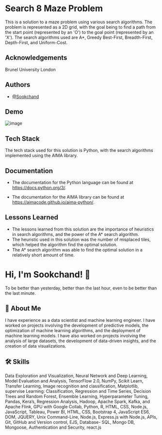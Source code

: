 
# Search 8 Maze Problem
This is a solution to a maze problem using various search algorithms. The problem is represented as a 2D grid, with the goal being to find a path from the start point (represented by an 'O') to the goal point (represented by an 'X'). The search algorithms used are A*, Greedy Best-First, Breadth-First, Depth-First, and Uniform-Cost. 

## Acknowledgements
Brunel University London

## Authors

- [@Sookchand](https://github.com/Sookchand)


## Demo
![image](https://user-images.githubusercontent.com/34344439/210083346-c7c8e807-16d6-41d3-9c37-27d69d032986.png)


## Tech Stack

The tech stack used for this solution is Python, with the search algorithms implemented using the AIMA library.
## Documentation
- The documentation for the Python language can be found at https://docs.python.org/3/.

- The documentation for the AIMA library can be found at https://aimacode.github.io/aima-python/.
## Lessons Learned
- The lessons learned from this solution are the importance of heuristics in search algorithms, and the power of the A* search algorithm.
- The heuristic used in this solution was the number of misplaced tiles, which helped the algorithm find the optimal solution.
-  The A* search algorithm was able to find the optimal solution in a relatively short amount of time.
# Hi, I'm Sookchand! 👋

To be better than yesterday, better than the last hour, even to be better than the last
minute.
## 🚀 About Me
I have experience as a data scientist and machine learning engineer. I have worked on
projects involving the development of predictive models, the optimization of machine
learning algorithms, and the deployment of machine learning models. I have also worked on
projects involving the analysis of large datasets, the development of data-driven insights,
and the creation of data visualizations.
## 🛠 Skills
Data Exploration and Visualization, Neural Network and Deep Learning, Model Evaluation
and Analysis, TensorFlow 2.0, NumPy, Scikit Learn, Transfer Learning, Image recognition and
classification, Matplotlib, supervise Learning: Classification, Regression and Time Series,
Decision Trees and Random Forest, Ensemble Learning, Hyperparameter Tuning, Pandas,
Kera’s, Regression Analysis, Hadoop, Apache Spark, Kafka, and Apache Flink, GPU with
Google Collab, Python, R, HTML, CSS, Node.js, JavaScript, Tableau, Power BI, HTML, CSS,
Bootstrap 4, JavaScript ES6, DOM, JQUERY, Unix Command-Line, Node.js, Express.js with Node.js,
APIs, Git, GitHub and Version control, EJS, Database- SQL, Mongo DB, Mongoose, Authentication and
Security, react.js
